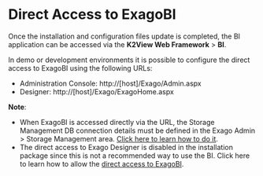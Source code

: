 # Direct Access to ExagoBI

Once the installation and configuration files update is completed, the BI application can be accessed via the **K2View Web Framework** > **BI**. 

In demo or development environments it is possible to configure the direct access to ExagoBI using the following URLs:

- Administration Console: http://[host]/Exago/Admin.aspx
- Designer: http://[host]/Exago/ExagoHome.aspx

**Note**: 

* When ExagoBI is accessed directly via the URL, the Storage Management DB connection details must be defined in the Exago Admin > Storage Management area. [Click here to learn how to do it]().
* The direct access to Exago Designer is disabled in the installation package since this is not a recommended way to use the BI. Click here to learn how to allow the [direct access to ExagoBI](/articles/38_bi_integration/99_bi_admin_config.md#allow-direct-access).